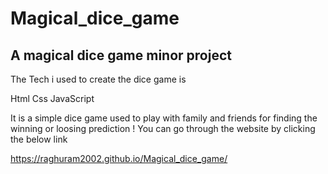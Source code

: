 # Magical_dice_game
A magical dice game minor project
-----------------------------------------------------------------------------------------------------------------------------------------------------------------------------------------------------------------------
The Tech i used to create the dice game is

 Html
 Css
 JavaScript

It is a simple dice game used to play with family and friends for finding the winning or loosing prediction !
You can go through the website by clicking the below link

https://raghuram2002.github.io/Magical_dice_game/


